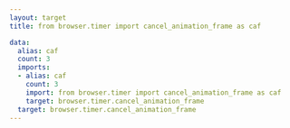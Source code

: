 ```yaml
---
layout: target
title: from browser.timer import cancel_animation_frame as caf

data:
  alias: caf
  count: 3
  imports:
  - alias: caf
    count: 3
    import: from browser.timer import cancel_animation_frame as caf
    target: browser.timer.cancel_animation_frame
  target: browser.timer.cancel_animation_frame
---
```

